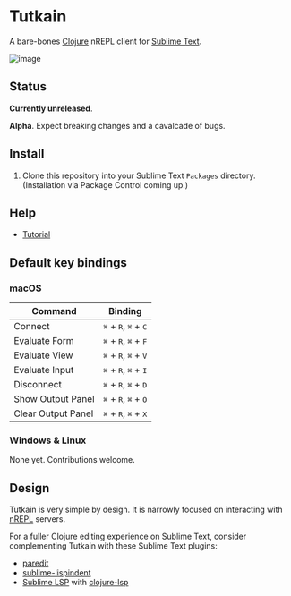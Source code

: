 # Tutkain

A bare-bones [Clojure] nREPL client for [Sublime Text].

![image](https://user-images.githubusercontent.com/31859/81447151-c7156480-9184-11ea-91a1-2b6de66c2bbe.png)

## Status

**Currently unreleased**.

**Alpha**. Expect breaking changes and a cavalcade of bugs.

## Install

1. Clone this repository into your Sublime Text `Packages` directory.
   (Installation via Package Control coming up.)

## Help

* [Tutorial](doc/TUTORIAL.md)

## Default key bindings

### macOS

| Command | Binding |
| ------------- | ------------- |
| Connect | <kbd>⌘</kbd> + <kbd>R</kbd>, <kbd>⌘</kbd> + <kbd>C</kbd> |
| Evaluate Form | <kbd>⌘</kbd> + <kbd>R</kbd>, <kbd>⌘</kbd> + <kbd>F</kbd> |
| Evaluate View | <kbd>⌘</kbd> + <kbd>R</kbd>, <kbd>⌘</kbd> + <kbd>V</kbd> |
| Evaluate Input | <kbd>⌘</kbd> + <kbd>R</kbd>, <kbd>⌘</kbd> + <kbd>I</kbd> |
| Disconnect | <kbd>⌘</kbd> + <kbd>R</kbd>, <kbd>⌘</kbd> + <kbd>D</kbd> |
| Show Output Panel | <kbd>⌘</kbd> + <kbd>R</kbd>, <kbd>⌘</kbd> + <kbd>O</kbd> |
| Clear Output Panel | <kbd>⌘</kbd> + <kbd>R</kbd>, <kbd>⌘</kbd> + <kbd>X</kbd> |

### Windows & Linux

None yet. Contributions welcome.

## Design

Tutkain is very simple by design. It is narrowly focused on interacting with
[nREPL] servers.

For a fuller Clojure editing experience on Sublime Text, consider complementing
Tutkain with these Sublime Text plugins:

- [paredit]
- [sublime-lispindent]
- [Sublime LSP](https://github.com/sublimelsp/LSP/blob/master/docs/index.md#clojurea-nameclojure) with [clojure-lsp]

[clojure]: https://www.clojure.org
[clojure-lsp]: https://github.com/snoe/clojure-lsp
[nREPL]: https://nrepl.org
[Package Control]: https://www.packagecontrol.io
[paredit]: https://github.com/odyssomay/paredit
[sublime-lispindent]: https://github.com/odyssomay/sublime-lispindent
[Sublime LSP]: https://github.com/sublimelsp/LSP/blob/master/docs/index.md#clojurea-nameclojure
[Sublime Text]: https://www.sublimetext.com
